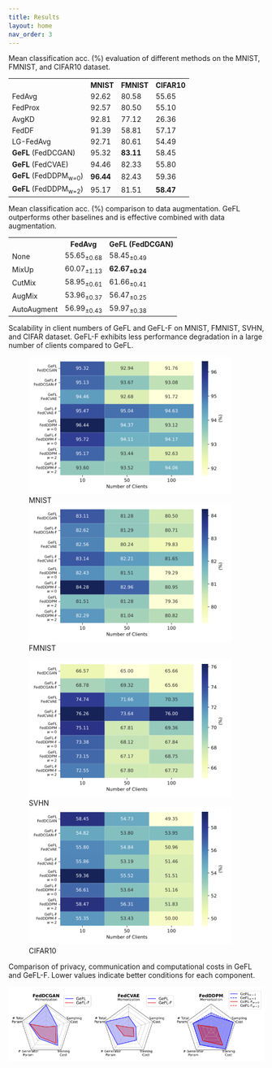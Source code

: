 ```yaml
---
title: Results
layout: home
nav_order: 3
---
```



Mean classification acc. (%) evaluation of different methods on the MNIST, FMNIST, and CIFAR10 dataset.

<table>
   <tr>
       <th></th>
       <th>MNIST</th>
       <th>FMNIST</th>
       <th>CIFAR10</th>
   </tr>
   <tr>
       <td>FedAvg</td>
       <td>92.62</td>
       <td>80.58</td>
       <td>55.65</td>
   </tr>
   <tr>
       <td>FedProx</td>
       <td>92.57</td>
       <td>80.50</td>
       <td>55.10</td>
   </tr>
   <tr>
       <td>AvgKD</td>
       <td>92.81</td>
       <td>77.12</td>
       <td>26.36</td>
   </tr>
   <tr>
       <td>FedDF</td>
       <td>91.39</td>
       <td>58.81</td>
       <td>57.17</td>
   </tr>
   <tr>
       <td>LG-FedAvg</td>
       <td>92.71</td>
       <td>80.61</td>
       <td>54.49</td>
   </tr>
   <tr>
       <td><b>GeFL</b> (FedDCGAN)</td>
       <td>95.32</td>
       <td><b>83.11</b></td>
       <td>58.45</td>
   </tr>
   <tr>
       <td><b>GeFL</b> (FedCVAE)</td>
       <td>94.46</td>
       <td>82.33</td>
       <td>55.80</td>
   </tr>
   <tr>
       <td><b>GeFL</b> (FedDDPM<sub>w=0</sub>)</td>
       <td><b>96.44</b></td>
       <td>82.43</td>
       <td>59.36</td>
   </tr>
   <tr>
       <td><b>GeFL</b> (FedDDPM<sub>w=2</sub>)</td>
       <td>95.17</td>
       <td>81.51</td>
       <td><b>58.47</b></td>
   </tr>
</table>

Mean classification acc. (%) comparison to data augmentation. GeFL outperforms other baselines and is effective combined with data augmentation.
<table>
   <tr>
       <th></th>
       <th>FedAvg</th>
       <th>GeFL (FedDCGAN)</th>
   </tr>
   <tr>
       <td>None</td>
       <td>55.65<sub>&plusmn;0.68</sub></td>
       <td>58.45<sub>&plusmn;0.49</sub></td>
   </tr>
   <tr>
       <td>MixUp</td>
       <td>60.07<sub>&plusmn;1.13</sub></td>
       <td><b>62.67<sub>&plusmn;0.24</sub></b></td>
   </tr>
   <tr>
       <td>CutMix</td>
       <td>58.95<sub>&plusmn;0.61</sub></td>
       <td>61.66<sub>&plusmn;0.41</sub></td>
   </tr>
   <tr>
       <td>AugMix</td>
       <td>53.96<sub>&plusmn;0.37</sub></td>
       <td>56.47<sub>&plusmn;0.25</sub></td>
   </tr>
   <tr>
       <td>AutoAugment</td>
       <td>56.99<sub>&plusmn;0.43</sub></td>
       <td>59.97<sub>&plusmn;0.38</sub></td>
   </tr>
</table>



Scalability in client numbers of GeFL and GeFL-F on MNIST, FMNIST, SVHN, and CIFAR dataset. GeFL-F exhibits less performance degradation in a large number of clients compared to GeFL.

<figure>
    <img src='./resources/geflf_mnist.png' alt="drawing" width="400"/>
    <figcaption>MNIST</figcaption>
    <img src='./resources/geflf_fmnist.png' alt="drawing" width="400"/>
    <figcaption>FMNIST</figcaption>
</figure>

<figure>
    <img src='./resources/geflf_svhn.png' alt="drawing" width="400"/>
    <figcaption>SVHN</figcaption>
    <img src='./resources/geflf_cifar.png' alt="drawing" width="400"/>
    <figcaption>CIFAR10</figcaption>
</figure>

<!-- ![MNIST](./resources/geflf_mnist.png)*MNIST*
![FMNIST](./resources/geflf_fmnist.png)*FMNIST*

![SVHN](./resources/geflf_svhn.png)*SVHN*
![CIFAR10](./resources/geflf_cifar.png)*CIFAR10* -->

<!-- <img src="./resources/geflf_fmnist.png" alt="drawing" width="400"/>
<img src="./resources/geflf_svhn.png" alt="drawing" width="400"/>
<img src="./resources/geflf_cifar.png" alt="drawing" width="400"/> -->

Comparison of privacy, communication and computational costs in GeFL and GeFL-F. Lower values indicate better conditions for each component.

<img src="./resources/privacy_scalability.png" alt="drawing" width="800"/>
